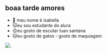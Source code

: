 ## boaa tarde amores 
- 💋 meu nome è isabella
- 😽eu sou estudante do alura
- 😊eu gosto de escutar luan santana
- 🐱eu gosto de gatos                                                                                                                                                                              -  gosto de maquiagem 



![.](https://media1.tenor.com/m/P1RYmkaIo-IAAAAd/cat-cat-kiss.gif)
